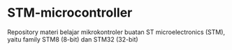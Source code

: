 # STM-microcontroller
Repository materi belajar mikrokontroler buatan ST microelectronics (STM), yaitu family STM8 (8-bit) dan STM32 (32-bit)
